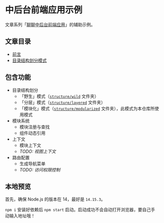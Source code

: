# 中后台前端应用示例

文章系列「[聊聊中后台前端应用](https://ourai.ws/series/talking-about-frontend-of-web-based-management-systems/)」的辅助示例。

## 文章目录

- [前言](https://ourai.ws/posts/reason-for-talking-about-frontend-of-web-based-management-systems)
- [目录结构划分模式](https://ourai.ws/posts/patterns-of-directory-structure-in-frontend-projects)

## 包含功能

- 目录结构划分
  - 「野生」模式（[`structure/wild`](structure/wild) 文件夹）
  - 「分层」模式（[`structure/layered`](structure/layered) 文件夹）
  - 「模块化」模式（[`structure/modularized`](structure/modularized) 文件夹），此模式为本仓库所使用模式
- 模块系统
  - 模块注册与查找
  - 组件动态引用
- 上下文
  - 模块上下文
  - _TODO: 视图上下文_
- 路由配置
  - 生成导航菜单
  - _TODO: 访问权限控制_

## 本地预览

首先，确保 Node.js 的版本在 14，最好是 `14.15.3`。

`npm i` 安装好依赖后 `npm start` 启动。启动成功不会自动打开浏览器，要自己手动输入地址哦！
